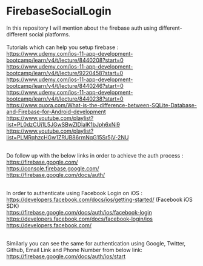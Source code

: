 # FirebaseSocialLogin
In this repository I will mention about the firebase auth using different-different social platforms.<br><br> Tutorials which can help you setup firebase : <br> https://www.udemy.com/ios-11-app-development-bootcamp/learn/v4/t/lecture/8440208?start=0 <br>
https://www.udemy.com/ios-11-app-development-bootcamp/learn/v4/t/lecture/9220458?start=0 <br>
https://www.udemy.com/ios-11-app-development-bootcamp/learn/v4/t/lecture/8440246?start=0 <br>
https://www.udemy.com/ios-11-app-development-bootcamp/learn/v4/t/lecture/8440238?start=0 <br>
https://www.quora.com/What-is-the-difference-between-SQLite-Database-and-Firebase-for-Android-development <br>
https://www.youtube.com/playlist?list=PL0dzCUj1L5JGwSBwZIDlalK1bJph6xNi9 <br>
https://www.youtube.com/playlist?list=PLMRqhzcHGw1ZRUB86rmNqG15Sr5jV-2NU <br>


<br> Do follow up with the below links in order to achieve the auth process : <br>
https://firebase.google.com/ <br>
https://console.firebase.google.com/ <br>
https://firebase.google.com/docs/auth/ <br>

<br> In order to authenticate using Facebook Login on iOS : <br>
https://developers.facebook.com/docs/ios/getting-started/ (Facebook iOS SDK)<br>
https://firebase.google.com/docs/auth/ios/facebook-login <br>
https://developers.facebook.com/docs/facebook-login/ios <br>
https://developers.facebook.com/ <br>

<br> Similarly you can see the same for authentication using Google, Twitter, Github, Email Link and Phone Number from below link: <br> https://firebase.google.com/docs/auth/ios/start 
  
  
  




  
